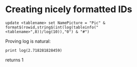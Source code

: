 # Creating nicely formatted IDs

```
update <tablename> set NamePicture = "Pic" & format$(rowid,string$(int(log(tableinfo("<tablename>",8))/log(10)),"0") & "#")
```

Proving log is natural:

```
print log(2.718281828459)
```
returns 1
